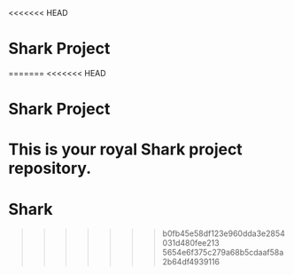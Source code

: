 <<<<<<< HEAD
# Shark Project
=======
<<<<<<< HEAD
# Shark Project

This is your royal Shark project repository.
=======
# Shark
>>>>>>> b0fb45e58df123e960dda3e2854031d480fee213
>>>>>>> 5654e6f375c279a68b5cdaaf58a2b64df4939116
